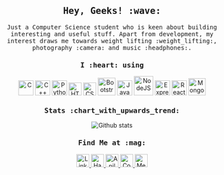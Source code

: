 <h2 align="center"><samp>Hey, Geeks! :wave:</samp></h2>

<p align="center"> 
   <samp> 
      Just a Computer Science student who is keen about building interesting and useful stuff. Apart from development, my interest draws me towards weight lifting :weight_lifting:, photography :camera: and music :headphones:.
   </samp>
</p> 
  <h3 align="center"><samp>I :heart: using</samp></h3>
<p align="center">
   <img src="https://cdn.svgporn.com/logos/c.svg" title="C" width="35" />
   <img src="https://cdn.svgporn.com/logos/c-plusplus.svg" title="C++" width="35" />
   <img src="https://cdn.svgporn.com/logos/python.svg" title="Python" width="35" />
   <img src="https://cdn.svgporn.com/logos/html-5.svg" title="HTML" width="30" />
   <img src="https://cdn.svgporn.com/logos/css-3.svg" title="CSS" width="30" />
   <img src="https://img.icons8.com/color/60/000000/bootstrap.png" title="Bootstrap" width="41" />
   <img src="https://cdn.svgporn.com/logos/javascript.svg" title="JavaScript" width="35" />
   <img src="https://cdn.svgporn.com/logos/nodejs.svg" title="NodeJS" width="45"/>
   <img src="https://www.vectorlogo.zone/logos/expressjs/expressjs-icon.svg" title="ExpressJS" width="35"/>
   <img src="https://cdn.svgporn.com/logos/react.svg" title="React" width="35"/>
   <img src="https://img.icons8.com/color/60/000000/mongodb.png" title="MongoDB" width="40" />
</p>

<h3 align="center"><samp>Stats :chart_with_upwards_trend:</samp></h3>
<p align='center'>
  <img align="center" src="https://github-readme-stats.vercel.app/api?username=anilkaundal&&show_icons=true&theme=dark" alt="Github stats" title="Github Stats">
</p>

<h3 align="center"><samp>Find Me at :mag:</samp></h3>
<p align="center">
  <a href="https://www.linkedin.com/in/anil-kaundal-736805150/">
    <img alt="Linkedin" title="Linkedin" width="30" src="https://cdn.jsdelivr.net/npm/simple-icons@v3/icons/linkedin.svg" />
  </a>
  <a href="https://www.hackerrank.com/anilkaundal?hr_r=1">
   <img alt="HackerRank" title="HackerRank" width="30" src="https://cdn.jsdelivr.net/npm/simple-icons@v3/icons/hackerrank.svg" />
  </a>
  <a href="https://dev.to/anilkaundal">
   <img src="https://d2fltix0v2e0sb.cloudfront.net/dev-badge.svg" alt="Anil Kaundal's DEV Profile" title="DEV Profile" height="30" width="30">
  </a>
  <a href="https://codepen.io/anilkaundal">
   <img alt="Codepen" title="Codepen" width="30" src="https://cdn.jsdelivr.net/npm/simple-icons@v3/icons/codepen.svg" />
  </a>
  <a href="https://medium.com/@injuriousanswer">
   <img alt="Medium" title="Medium" width="30" src="https://cdn.jsdelivr.net/npm/simple-icons@v3/icons/medium.svg" />
  </a>
</p>
